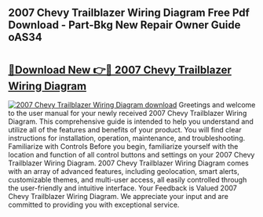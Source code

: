 ## 2007 Chevy Trailblazer Wiring Diagram Free Pdf Download - Part-Bkg New Repair Owner Guide oAS34

# <h2><a href="http://dfmo7k.blite.top/?on=2007+Chevy+Trailblazer+Wiring+Diagram">🔗Download New 👉🔴 2007 Chevy Trailblazer Wiring Diagram</a></h2>

[![2007 Chevy Trailblazer Wiring Diagram download](https://i.imgur.com/lujVjoI.png)](http://dfmo7k.blite.top/?on=2007+Chevy+Trailblazer+Wiring+Diagram)
Greetings and welcome to the user manual for your newly received 2007 Chevy Trailblazer Wiring Diagram. This comprehensive guide is intended to help you understand and utilize all of the features and benefits of your product. You will find clear instructions for installation, operation, maintenance, and troubleshooting. Familiarize with Controls Before you begin, familiarize yourself with the location and function of all control buttons and settings on your 2007 Chevy Trailblazer Wiring Diagram. 2007 Chevy Trailblazer Wiring Diagram comes with an array of advanced features, including geolocation, smart alerts, customizable themes, and multi-user access, all easily controlled through the user-friendly and intuitive interface. Your Feedback is Valued 2007 Chevy Trailblazer Wiring Diagram. We appreciate your input and are committed to providing you with exceptional service.
